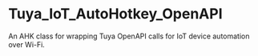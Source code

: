 # Tuya_IoT_AutoHotkey_OpenAPI
An AHK class for wrapping Tuya OpenAPI calls for IoT device automation over Wi-Fi.
